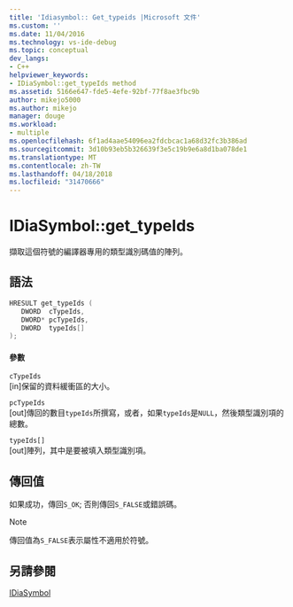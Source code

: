 ```yaml
---
title: 'Idiasymbol:: Get_typeids |Microsoft 文件'
ms.custom: ''
ms.date: 11/04/2016
ms.technology: vs-ide-debug
ms.topic: conceptual
dev_langs:
- C++
helpviewer_keywords:
- IDiaSymbol::get_typeIds method
ms.assetid: 5166e647-fde5-4efe-92bf-77f8ae3fbc9b
author: mikejo5000
ms.author: mikejo
manager: douge
ms.workload:
- multiple
ms.openlocfilehash: 6f1ad4aae54096ea2fdcbcac1a68d32fc3b386ad
ms.sourcegitcommit: 3d10b93eb5b326639f3e5c19b9e6a8d1ba078de1
ms.translationtype: MT
ms.contentlocale: zh-TW
ms.lasthandoff: 04/18/2018
ms.locfileid: "31470666"
---
```

# <a name="idiasymbolgettypeids"></a>IDiaSymbol::get_typeIds
擷取這個符號的編譯器專用的類型識別碼值的陣列。  
  
## <a name="syntax"></a>語法  
  
```C++  
HRESULT get_typeIds (   
   DWORD  cTypeIds,  
   DWORD* pcTypeIds,  
   DWORD  typeIds[]  
);  
```  
  
#### <a name="parameters"></a>參數  
 `cTypeIds`  
 [in]保留的資料緩衝區的大小。  
  
 `pcTypeIds`  
 [out]傳回的數目`typeIds`所撰寫，或者，如果`typeIds`是`NULL`，然後類型識別項的總數。  
  
 `typeIds[]`  
 [out]陣列，其中是要被填入類型識別項。  
  
## <a name="return-value"></a>傳回值  
 如果成功，傳回`S_OK`; 否則傳回`S_FALSE`或錯誤碼。  
  
> [!NOTE]
>  傳回值為`S_FALSE`表示屬性不適用於符號。  
  
## <a name="see-also"></a>另請參閱  
 [IDiaSymbol](../../debugger/debug-interface-access/idiasymbol.md)